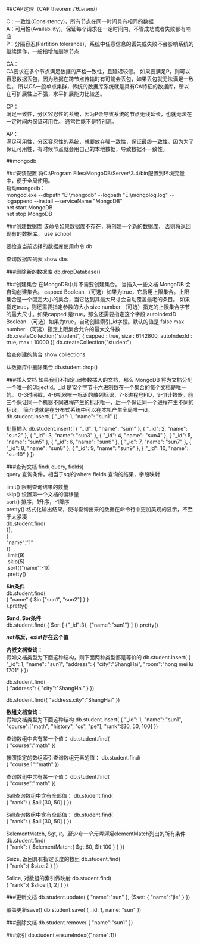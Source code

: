 ##CAP定理（CAP theorem /ˈθɪərəm/）

C：一致性(Consistency)，所有节点在同一时间具有相同的数据  
A：可用性(Availability)，保证每个请求在一定时间内，不管成功或者失败都有响应  
P：分隔容忍(Partition tolerance)，系统中任意信息的丢失或失败不会影响系统的继续运作，一般指增加删除节点

CA：  
    CA要求在多个节点满足数据的严格一致性，且延迟较低。
    如果要满足P，则可以容忍数据丢包，因为数据在跨节点传输时有可能会丢包，如果丢包就无法满足一致性。
    所以CA一般单点集群，传统的数据库系统就是具有CA特征的数据库，所以在可扩展性上不强，水平扩展能力比较差。

CP：  
    满足一致性，分区容忍性的系统，因为P会导致系统的节点无线延长，也就无法在一定时间内保证可用性。
    通常性能不是特别高。

AP：   
    满足可用性，分区容忍性的系统，就要放弃强一致性，保证最终一致性。因为为了保证可用性，有时候节点就会用自己的本地数据，导致数据不一致性。


##mongodb

###安装配置
将C:\Program Files\MongoDB\Server\3.4\bin配置到环境变量中，便于全局使用。  
启动mongodb：  
mongod.exe --dbpath "E:\mongodb" --logpath "E:\mongolog.log" --logappend --install --serviceName "MongoDB"  
net start MongoDB  
net stop MongoDB



###创建数据库
该命令如果数据库不存在，将创建一个新的数据库， 否则将返回现有的数据库。
use school  

要检查当前选择的数据库使用命令
db

查询数据库列表
show dbs

###删除新的数据库
db.dropDatabase()

###创建集合
在MongoDB中并不需要创建集合。 当插入一些文档 MongoDB 会自动创建集合。
capped	Boolean	（可选）如果为true，它启用上限集合。上限集合是一个固定大小的集合，当它达到其最大尺寸会自动覆盖最老的条目。 如果指定true，则还需要指定参数的大小
size	number	（可选）指定的上限集合字节的最大尺寸。如果capped 是true，那么还需要指定这个字段
autoIndexID	Boolean	（可选）如果为true，自动创建索引_id字段。默认的值是 false
max	number	（可选）指定上限集合允许的最大文件数
db.createCollection("student", { capped : true, size : 6142800, autoIndexId : true, max : 10000 })
db.createCollection("student")

检查创建的集合
show collections


从数据库中删除集合
db.student.drop()


###插入文档
如果我们不指定_id参数插入的文档，那么 MongoDB 将为文档分配一个唯一的ObjectId。_id 是12个字节十六进制数在一个集合的每个文档是唯一的。
0-3时间戳，4-6机器唯一标识的散列标识，7-8进程号PID，9-11计数器。前三个保证同一个机器不同进程产生的标识唯一，后一个保证同一个进程产生不同的标识。
简介说就是在分布式系统中可以在本机产生全局唯一id。
db.student.insert(
{
   "_id": 1,
   "name": "sun1"
})


批量插入
db.student.insert([
{
   "_id": 1,
   "name": "sun1"
},
{
   "_id": 2,
   "name": "sun2"
},
{
   "_id": 3,
   "name": "sun3"
},
{
   "_id": 4,
   "name": "sun4"
},
{
   "_id": 5,
   "name": "sun5"
},
{
   "_id": 6,
   "name": "sun6"
},
{
   "_id": 7,
   "name": "sun7"
},
{
   "_id": 8,
   "name": "sun8"
},
{
   "_id": 9,
   "name": "sun9"
},
{
   "_id": 10,
   "name": "sun10"
}
])


###查询文档
find( query, fields)  
query 查询条件，相当于sql的where
fields 查询的结果，字段映射

limit() 限制查询结果的数量  
skip() 设置第一个文档的偏移量  
sort() 排序，1升序，-1降序  
pretty() 格式化输出结果，使得查询出来的数据在命令行中更加美观的显示，不至于太紧凑  
db.student.find(  
{},  
{  
    "name":"1"  
})  
.limit(9)  
.skip(5)  
.sort({"name":-1})  
.pretty()  

**$in条件**  
db.student.find(  
{ "name":{ $in:["sun1", "sun2"] } }  
).pretty()


**$and, $or条件**  
db.student.find(
{
$or:
    [
        {"_id":3},
        {"name":"sun1"}
    ]
}).pretty()

**$not取反，$exist存在这个值**    

**内嵌文档查询：**   
假如文档类型为下面这种结构，则下面两种类型都是等价的
db.student.insert(
{
   "_id": 1,
   "name": "sun1",
   "address":
   {
        "city":"ShangHai",
        "room":"hong mei lu 1701"
   }
})

db.student.find(  
{ 
    "address":
    {
        "city":"ShangHai" 
    }
})
 
db.student.find({ "address.city":"ShangHai" })

**数组文档查询：**  
假如文档类型为下面这种结构
db.student.insert(
{
   "_id": 1,
   "name": "sun1",
   "course":["math", "history", "cs", "pe"],
   "rank":[30, 50, 100]
})

查询数组中含有某一个值：
db.student.find(  
{ 
    "course":"math"
})

按照指定的数组索引查询数组元素的值：
db.student.find(  
{ 
    "course.1":"math"
})

查询数组中含有某一个值：
db.student.find(  
{ 
    "course":"math"
})

$all查询数组中含有全部值：
db.student.find(  
{ 
    "rank":
    {
        $all:[30, 50]
    }
})

$all查询数组中含有全部值：
db.student.find(  
{ 
    "rank":
    {
        $all:[30, 50]
    }
})

$elementMatch, $gt, $lt，至少有一个元素满足$elementMatch列出的所有条件
db.student.find(  
{ 
    "rank":
    {
        $elementMatch:{ $gt:60, $lt:100 }
    }
})

$size, 返回具有指定长度的数组
db.student.find(  
{ 
    "rank":{ $size:2 }
})

$slice, 对数组的索引做映射
db.student.find(  
{ 
    "rank":{ $slice:[1, 2] }
})




###更新文档
db.student.update(
{
    "name":"sun"
},
{$set:
    {
        "name":"jie"
    }
})


覆盖更新save()
db.student.save(
{
   _id: 1,
   name: "sun"
})

###删除文档
db.student.remove(
{
    "name":"sun1"
})


###索引
db.student.ensureIndex({"name":1})

